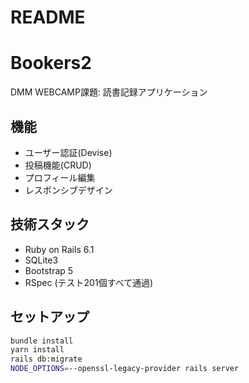 # README
# Bookers2

DMM WEBCAMP課題: 読書記録アプリケーション

## 機能
- ユーザー認証(Devise)
- 投稿機能(CRUD)
- プロフィール編集
- レスポンシブデザイン

## 技術スタック
- Ruby on Rails 6.1
- SQLite3
- Bootstrap 5
- RSpec (テスト201個すべて通過)

## セットアップ
```bash
bundle install
yarn install
rails db:migrate
NODE_OPTIONS=--openssl-legacy-provider rails server